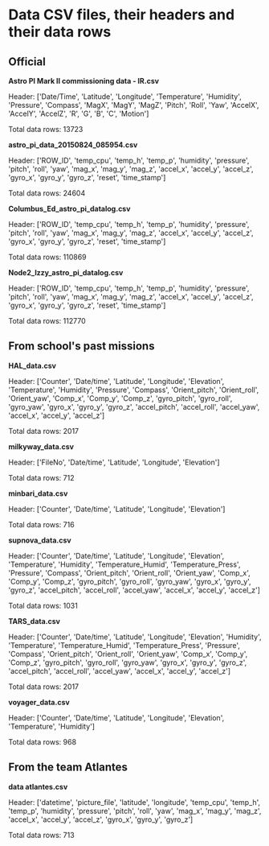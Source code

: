 # Data CSV files, their headers and their data rows 
## Official
**Astro PI Mark II commissioning data - IR.csv**


Header:
['Date/Time', 'Latitude', 'Longitude', 'Temperature', 'Humidity', 'Pressure', 'Compass', 'MagX', 'MagY', 'MagZ', 'Pitch', 'Roll', 'Yaw', 'AccelX', 'AccelY', 'AccelZ', 'R', 'G', 'B', 'C', 'Motion']


Total data rows: 13723


**astro_pi_data_20150824_085954.csv**


Header:
['ROW_ID', 'temp_cpu', 'temp_h', 'temp_p', 'humidity', 'pressure', 'pitch', 'roll', 'yaw', 'mag_x', 'mag_y', 'mag_z', 'accel_x', 'accel_y', 'accel_z', 'gyro_x', 'gyro_y', 'gyro_z', 'reset', 'time_stamp']


Total data rows: 24604


**Columbus_Ed_astro_pi_datalog.csv**


Header:
['ROW_ID', 'temp_cpu', 'temp_h', 'temp_p', 'humidity', 'pressure', 'pitch', 'roll', 'yaw', 'mag_x', 'mag_y', 'mag_z', 'accel_x', 'accel_y', 'accel_z', 'gyro_x', 'gyro_y', 'gyro_z', 'reset', 'time_stamp']


Total data rows: 110869


**Node2_Izzy_astro_pi_datalog.csv**


Header:
['ROW_ID', 'temp_cpu', 'temp_h', 'temp_p', 'humidity', 'pressure', 'pitch', 'roll', 'yaw', 'mag_x', 'mag_y', 'mag_z', 'accel_x', 'accel_y', 'accel_z', 'gyro_x', 'gyro_y', 'gyro_z', 'reset', 'time_stamp']


Total data rows: 112770


## From school's past missions
**HAL_data.csv**


Header:
['Counter', 'Date/time', 'Latitude', 'Longitude', 'Elevation', 'Temperature', 'Humidity', 'Pressure', 'Compass', 'Orient_pitch', 'Orient_roll', 'Orient_yaw', 'Comp_x', 'Comp_y', 'Comp_z', 'gyro_pitch', 'gyro_roll', 'gyro_yaw', 'gyro_x', 'gyro_y', 'gyro_z', 'accel_pitch', 'accel_roll', 'accel_yaw', 'accel_x', 'accel_y', 'accel_z']


Total data rows: 2017


**milkyway_data.csv**


Header:
['FileNo', 'Date/time', 'Latitude', 'Longitude', 'Elevation']


Total data rows: 712


**minbari_data.csv**


Header:
['Counter', 'Date/time', 'Latitude', 'Longitude', 'Elevation']


Total data rows: 716




**supnova_data.csv**


Header:
['Counter', 'Date/time', 'Latitude', 'Longitude', 'Elevation', 'Temperature', 'Humidity', 'Temperature_Humid', 'Temperature_Press', 'Pressure', 'Compass', 'Orient_pitch', 'Orient_roll', 'Orient_yaw', 'Comp_x', 'Comp_y', 'Comp_z', 'gyro_pitch', 'gyro_roll', 'gyro_yaw', 'gyro_x', 'gyro_y', 'gyro_z', 'accel_pitch', 'accel_roll', 'accel_yaw', 'accel_x', 'accel_y', 'accel_z']


Total data rows: 1031


**TARS_data.csv**


Header:
['Counter', 'Date/time', 'Latitude', 'Longitude', 'Elevation', 'Humidity', 'Temperature', 'Temperature_Humid', 'Temperature_Press', 'Pressure', 'Compass', 'Orient_pitch', 'Orient_roll', 'Orient_yaw', 'Comp_x', 'Comp_y', 'Comp_z', 'gyro_pitch', 'gyro_roll', 'gyro_yaw', 'gyro_x', 'gyro_y', 'gyro_z', 'accel_pitch', 'accel_roll', 'accel_yaw', 'accel_x', 'accel_y', 'accel_z']


Total data rows: 2017


**voyager_data.csv**


Header:
['Counter', 'Date/time', 'Latitude', 'Longitude', 'Elevation', 'Temperature', 'Humidity']


Total data rows: 968

## From the team Atlantes
**data atlantes.csv**


Header:
['datetime', 'picture_file', 'latitude', 'longitude', 'temp_cpu', 'temp_h', 'temp_p', 'humidity', 'pressure', 'pitch', 'roll', 'yaw', 'mag_x', 'mag_y', 'mag_z', 'accel_x', 'accel_y', 'accel_z', 'gyro_x', 'gyro_y', 'gyro_z']


Total data rows: 713
